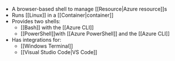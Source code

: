 - A browser-based shell to manage [[Resource|Azure resource]]s
- Runs [[Linux]] in a [[Container|container]]
- Provides two shells:
	- [[Bash]] with the [[Azure CLI]]
	- [[PowerShell]]with [[Azure PowerShell]] and the [[Azure CLI]]
- Has integrations for:
	- [[Windows Terminal]]
	- [[Visual Studio Code|VS Code]]